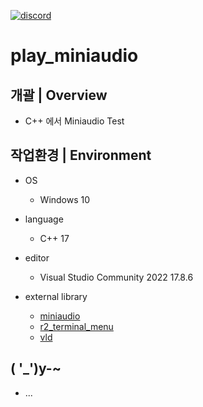 <p align="left">
  <a href="https://discord.gg/VSpW9FUSxX"><img src="https://img.shields.io/badge/Discord-R2Road-orange" alt="discord"></a>
</p>

# play_miniaudio

## 개괄 | Overview
- C++ 에서 Miniaudio Test


## 작업환경 | Environment
- OS
  - Windows 10

- language
  - C++ 17

- editor
  - Visual Studio Community 2022 17.8.6

- external library
  - [miniaudio]( https://miniaud.io/index.html )
  - [r2_terminal_menu]( https://github.com/R2Road/r2_terminal_menu )
  - [vld]( https://kinddragon.github.io/vld/ )


## ( '_')y-~
- ...
